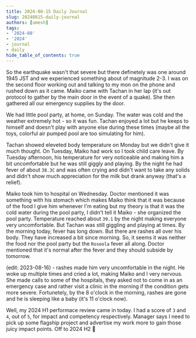 ```yaml
---
title: 2024-08-15 Daily Journal
slug: 20240815-daily-journal
authors: [umesh]
tags:
- '2024-08'
- '2024'
- journal
- daily
hide_table_of_contents: true
---
```

So the earthquake wasn't that severe but there definetely was one around 1945 JST and we<!-- truncate --> experienced something about of magnitude 2-3. I was on the second floor working out and talking to my mon on the phone and rushed down as it came. Maiko came with Tachan in her lap (it's out protocol to gather by the main door in the event of a quake). She then gathered all our emergency supplies by the door.

We had little pool party, at home, on Sunday. The water was cold and the weather extremely hot - so it was fun. Tachan enjoyed a lot but he keeps to himself and doesn't play with anyone else during these times (maybe all the toys, colorful air pumped pool are too simulating for him).

Tachan showed eleveted body temperature on Monday but we didn't give it much thought. On Tuesday, Maiko had work so I took child care leave. By Tuesday afternoon, his temperature for very noticeable and making him a bit uncomfortable but he was still giggly and playing. By the night he had fever of about `38.3C` and was often crying and didn't want to take any solids and didn't show much appreciation for the milk but drank anyway (that's a relief).

Maiko took him to hospital on Wednesday. Doctor mentioned it was something with his stomach which makes Maiko think that it was because of the food I give him whenever I'm eating but my theory is that it was the cold water during the pool party, I didn't tell it Maiko - she organized the pool party. Temperature reached about `39.1` by the night making everyone very uncomfortable. But Tachan was still giggling and playing at times. By the morning today, fever has long down. But there are rashes all over his body. They have increased a bit since morning. So, it seems it was neither the food nor the pool party but the `Roseola` fever all along. Doctor mentioned that it's normal after the fever and they should subside by tomorrow.

(edit: 2023-08-16) - rashes made him very uncomfortable in the night. He woke up multiple times and cried a lot, making Maiko and I very nervous. She made calls to some of the hospitals, they asked not to come in as an emergency case and rather visit a clinic in the morning if the condition gets more severe. Fortunetely, by the 8 o'clock in the morning, rashes are gone and he is sleeping like a baby (it's 11 o'clock now).

Well, my 2024 H1 performace review came in today. I had a score of `3` and `4`, out of `5`, for impact and competency respectively. Manager says I need to pick up some flagship project and advertise my work more to gain those juicy impact points. Off to 2024 H2 :rocket:
